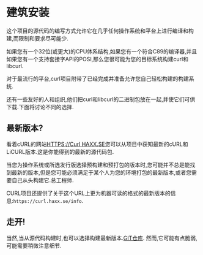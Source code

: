 
# 建筑安装

这个项目的源代码的编写方式允许它在几乎任何操作系统和平台上进行编译和构建,而限制和要求尽可能少.

如果您有一个32位(或更大)的CPU体系结构,如果您有一个符合C89的编译器,并且如果您有一个支持套接字API的POSI,那么您很可能为您的目标系统构建curl和libcurl.

对于最流行的平台,curl项目附带了已经完成并准备允许您自己轻松构建的构建系统.

还有一些友好的人和组织,他们把curl和libcurl的二进制包放在一起,并使它们可供下载.下面将讨论不同的选择.

## 最新版本?

看着cURL的网站[HTTPS://Curl HAXX.SE](https://curl.haxx.se)您可以从项目中获知最新的cURL和LiCURL版本.这是你能得到的最新的源代码包.

当您为操作系统或所选发行版选择预构建和预打包的版本时,您可能并不总是能找到最新的版本,但是您可能必须满足于某个人为您的环境打包的最新版本,或者您需要自己从头构建它.总工程师.

CURL项目还提供了关于这个URL上更为机器可读的格式的最新版本的信息:`https://curl.haxx.se/info`.

## 走开!

当然,当从源代码构建时,也可以选择构建最新版本.[GIT仓库](https://github.com/curl/curl). 然而,它可能有点脆弱,可能需要稍微注意细节.
